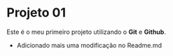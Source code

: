 # Projeto 01

Este é o meu primeiro projeto utilizando o **Git** e **Github**.

- Adicionado mais uma modificação no Readme.md